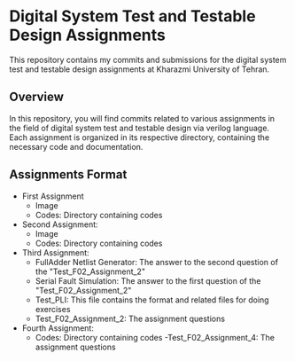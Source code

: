 # Digital System Test and Testable Design Assignments 
This repository contains my commits and submissions for the digital system test and testable design assignments at Kharazmi University of Tehran.
## Overview
In this repository, you will find commits related to various assignments in the field of digital system test and testable design via verilog language. Each assignment is organized in its respective directory, containing the necessary code and documentation.
## Assignments Format
- First Assignment
  - Image 
  - Codes: Directory containing codes
- Second Assignment:
  - Image 
  - Codes: Directory containing codes
- Third Assignment:
  - FullAdder Netlist Generator: The answer to the second question of the "Test_F02_Assignment_2"
  - Serial Fault Simulation: The answer to the first question of the "Test_F02_Assignment_2"
  - Test_PLI: This file contains the format and related files for doing exercises
  - Test_F02_Assignment_2: The assignment questions
- Fourth Assignment:
  - Codes: Directory containing codes
  -Test_F02_Assignment_4: The assignment questions
